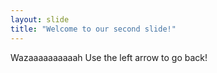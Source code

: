 ```yaml
---
layout: slide
title: "Welcome to our second slide!"
---
```

Wazaaaaaaaaaah
Use the left arrow to go back!

